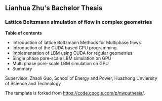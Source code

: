 ## Lianhua Zhu's Bachelor Thesis

### Lattice Boltzmann simulation of flow in complex geometries

**Table of contents**

* Introduction of lattice Boltzmann Methods for Multiphase flows
* Introduction of the CUDA based GPU programming
* Implementation of LBM using CUDA for regular geometries
* Single phase pore-scale LBM simulation on GPU
* Multi phase pore-scale LBM simulation on GPU
* Summary

Supervisor: Zhaoli Guo, School of Energy and Power, Huazhong Unviersity of Science and Technology

The template is forked from https://code.google.com/p/nwputhesis/.

